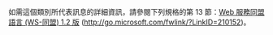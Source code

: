如需這個類別所代表訊息的詳細資訊，請參閱下列規格的第 13 節：[Web 服務同盟語言 (WS-同盟) 1.2 版](http://go.microsoft.com/fwlink/?LinkID=210152) (http://go.microsoft.com/fwlink/?LinkID=210152)。